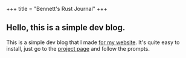+++
title = "Bennett's Rust Journal"
+++

## Hello, this is a simple dev blog.

This is a simple dev blog that I made [for my website](https://bennetthardwick.com).
It's quite easy to install, just go to the [project page](https://github.com/bennetthardwick/simple-dev-blog-zola-starter) and follow the prompts.

<!-- This template does some fancy stuff like [pre-rendering](https://developer.mozilla.org/en-US/docs/Web/HTML/Preloading_content) blog posts and nav links,
pre-fetching your profile image and adding a bunch of common meta tags.

If you're still making up your mind, feel fee to take a look around by clicking the [about](/about/) and [blog](/blog/) nav links. -->
